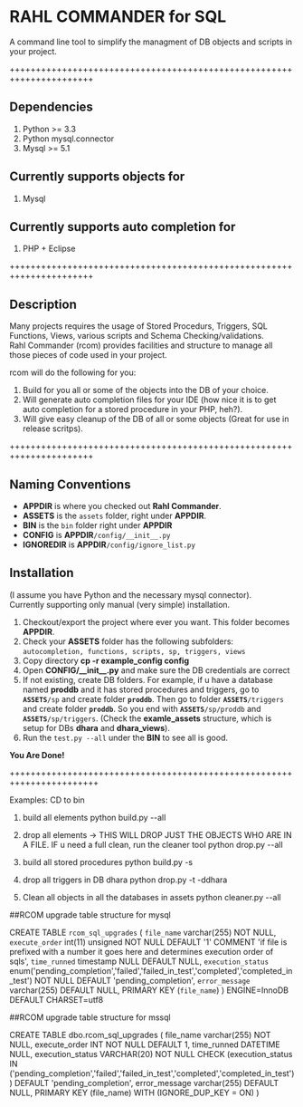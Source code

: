 RAHL COMMANDER for SQL
======================

A command line tool to simplify the managment of DB objects and scripts in your project.

++++++++++++++++++++++++++++++++++++++++++++++++++++++++++++++++++++++

## Dependencies 
1. Python >= 3.3
2. Python mysql.connector
3. Mysql >= 5.1

## Currently supports objects for
1. Mysql

## Currently supports auto completion for
1. PHP + Eclipse



++++++++++++++++++++++++++++++++++++++++++++++++++++++++++++++++++++++

## Description

Many projects requires the usage of Stored Procedurs, Triggers, SQL Functions, Views, various scripts and Schema Checking/validations.  
Rahl Commander (rcom) provides facilities and structure to manage all those pieces of code
used in your project.  

rcom will do the following for you:  
<ol>
<li>Build for you all or some of the objects into the DB of your choice.</li>
<li>Will generate auto completion files for your IDE (how nice it is to get auto completion for a stored procedure in your PHP, heh?).</li>
<li>Will give easy cleanup of the DB of all or some objects (Great for use in release scritps).</li>
</ol>
 
++++++++++++++++++++++++++++++++++++++++++++++++++++++++++++++++++++++
## Naming Conventions 
<ul>
<li> <b>APPDIR</b> is where you checked out <b>Rahl Commander</b>.</li>
<li> <b>ASSETS</b> is the <code>assets</code> folder, right under <b>APPDIR</b>.</li>  
<li> <b>BIN</b> is the <code>bin</code> folder right under <b>APPDIR</b></li>
<li> <b>CONFIG</b> is <b>APPDIR</b><code>/config/__init__.py</code></li>
<li> <b>IGNOREDIR</b> is <b>APPDIR</b><code>/config/ignore_list.py</code></li>
</ul>

## Installation
(I assume you have Python and the necessary mysql connector).  
Currently supporting only manual (very simple) installation.  

<ol>
<li>Checkout/export the project where ever you want. This folder becomes <b>APPDIR</b>.</li>
<li>Check your <b>ASSETS</b> folder has the following subfolders: <code>autocompletion, functions, scripts, sp, triggers, views</code></li>
<li>Copy directory  <b>cp -r example_config config</b>
<li>Open <b>CONFIG/__init__.py</b> and make sure the DB credentials are correct</li>
<li>If not existing, create DB folders. For example, if u have a database named <b>proddb</b> and it has stored procedures and triggers, go to <code><b>ASSETS</b>/sp</code> and create folder <code><b>proddb</b></code>. Then go to folder <code><b>ASSETS</b>/triggers</code> and create folder <code><b>proddb</b></code>.  
So you end with <code><b>ASSETS</b>/sp/proddb</code> and <code><b>ASSETS</b>/sp/triggers</code>.  
(Check the <b>examle_assets</b> structure, which is setup for DBs <b>dhara</b> and <b>dhara_views</b>).
</li>
<li>Run the <code>test.py --all</code> under the <b>BIN</b> to see all is good.</li>
</ol>
<b>You Are Done!</b>

+++++++++++++++++++++++++++++++++++++++++++++++++++++++++++++++++++++++

Examples:
CD to bin

1. build all elements
   python build.py --all

2. drop all elements -> THIS WILL DROP JUST THE OBJECTS WHO ARE IN A FILE. IF u need a full clean, run the cleaner tool
   python drop.py --all

3. build all stored procedures
   python build.py -s

4. drop all triggers in DB dhara
   python drop.py -t -ddhara

5. Clean all objects in all the databases in assets
   python cleaner.py --all
   


##RCOM upgrade table structure for mysql

CREATE TABLE `rcom_sql_upgrades` (
 `file_name` varchar(255) NOT NULL,
 `execute_order` int(11) unsigned NOT NULL DEFAULT '1' COMMENT 'if file is prefixed with a number it goes here and determines execution order of sqls',
 `time_runned` timestamp NULL DEFAULT NULL,
 `execution_status` enum('pending_completion','failed','failed_in_test','completed','completed_in_test') NOT NULL DEFAULT 'pending_completion',
 `error_message` varchar(255) DEFAULT NULL,
 PRIMARY KEY (`file_name`)
) ENGINE=InnoDB DEFAULT CHARSET=utf8

##RCOM upgrade table structure for mssql

CREATE TABLE dbo.rcom_sql_upgrades (
 file_name varchar(255) NOT NULL,
 execute_order INT NOT NULL DEFAULT  1,
 time_runned DATETIME NULL,
 execution_status VARCHAR(20) NOT NULL CHECK (execution_status IN ('pending_completion','failed','failed_in_test','completed','completed_in_test')) DEFAULT 'pending_completion',
 error_message varchar(255) DEFAULT NULL,
 PRIMARY KEY (file_name) WITH (IGNORE_DUP_KEY = ON)
)

